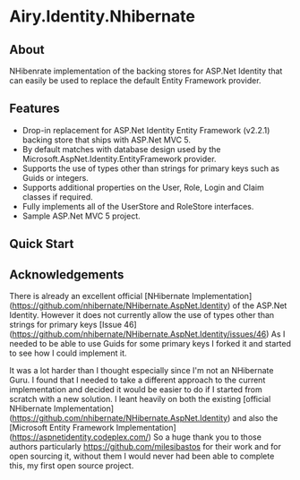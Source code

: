 # Airy.Identity.Nhibernate

## About ##
NHibenrate implementation of the backing stores for ASP.Net Identity that can easily be used to replace the default Entity Framework provider.

## Features ##
* Drop-in replacement for ASP.Net Identity Entity Framework (v2.2.1) backing store that ships with ASP.Net MVC 5.
* By default matches with database design used by the Microsoft.AspNet.Identity.EntityFramework provider.
* Supports the use of types other than strings for primary keys such as Guids or integers.
* Supports additional properties on the User, Role, Login and Claim classes if required.
* Fully implements all of the UserStore and RoleStore interfaces.
* Sample ASP.Net MVC 5 project.

## Quick Start ##

## Acknowledgements ##
There is already an excellent official [NHibernate Implementation] (https://github.com/nhibernate/NHibernate.AspNet.Identity) of the ASP.Net Identity.
However it does not currently allow the use of types other than strings for primary keys [Issue 46] (https://github.com/nhibernate/NHibernate.AspNet.Identity/issues/46)
As I needed to be able to use Guids for some primary keys I forked it and started to see how I could implement it.

It was a lot harder than I thought especially since I'm not an NHibernate Guru.  I found that I needed to take a different approach to the current implementation and decided it would be easier to do if I started from scratch with a new solution.
I leant heavily on both the existing [official NHibernate Implementation] (https://github.com/nhibernate/NHibernate.AspNet.Identity) and also the [Microsoft Entity Framework Implementation] (https://aspnetidentity.codeplex.com/)
So a huge thank you to those authors particularly https://github.com/milesibastos for their work and for open sourcing it, without them I would never had been able to complete this, my first open source project.

